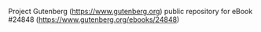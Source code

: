 Project Gutenberg (https://www.gutenberg.org) public repository for eBook #24848 (https://www.gutenberg.org/ebooks/24848)
